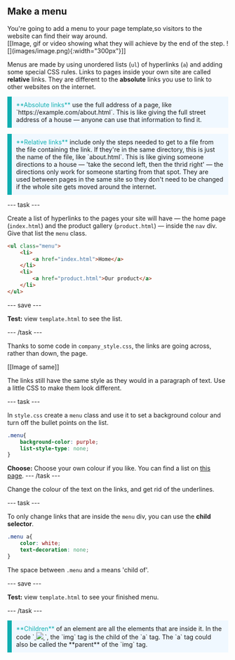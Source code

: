 ## Make a menu

<div style="display: flex; flex-wrap: wrap">
<div style="flex-basis: 200px; flex-grow: 1; margin-right: 15px;">
You're going to add a menu to your page template,so visitors to the website can find their way around.
</div>
<div>
[[Image, gif or video showing what they will achieve by the end of the step. ![](images/image.png){:width="300px"}]]
</div>
</div>

Menus are made by using unordered lists (`ul`) of hyperlinks (`a`) and adding some special CSS rules. Links to pages inside your own site are called **relative** links. They are different to the **absolute** links you use to link to other websites on the internet.

<p style="border-left: solid; border-width:10px; border-color: #0faeb0; background-color: aliceblue; padding: 10px;">
<span style="color: #0faeb0">**Absolute links**</span> use the full address of a page, like `https://example.com/about.html`. This is like giving the full street address of a house — anyone can use that information to find it. 
</p>

<p style="border-left: solid; border-width:10px; border-color: #0faeb0; background-color: aliceblue; padding: 10px;">
<span style="color: #0faeb0">**Relative links**</span> include only the steps needed to get to a file from the file containing the link. If they're in the same directory, this is just the name of the file, like `about.html`. This is like giving someone directions to a house — 'take the second left, then the thrid right' — the directions only work for someone starting from that spot. They are used between pages in the same site so they don't need to be changed if the whole site gets moved around the internet.
</p>

--- task ---

Create a list of hyperlinks to the pages your site will have — the home page (`index.html`) and the product gallery (`product.html`) — inside the `nav` div. Give that list the `menu` class.

```html
<ul class="menu">
    <li>
        <a href="index.html">Home</a>
    </li>
    <li>
        <a href="product.html">Our product</a>
    </li>
</ul>
```
--- save ---

**Test:** view `template.html` to see the list.

--- /task ---

Thanks to some code in `company_style.css`, the links are going across, rather than down, the page. 

[[Image of same]]

The links still have the same style as they would in a paragraph of text. Use a little CSS to make them look different.

--- task ---

In `style.css` create a `menu` class and use it to set a background colour and turn off the bullet points on the list.

```css
.menu{
    background-color: purple;
    list-style-type: none;
}
```

**Choose:** Choose your own colour if you like. You can find a list on [this page](https://www.w3schools.com/colors/colors_names.asp).
--- /task ---

Change the colour of the text on the links, and get rid of the underlines. 

--- task ---

To only change links that are inside the `menu` div, you can use the **child selector**. 

```css
.menu a{
    color: white;
    text-decoration: none;
}
```

The space between `.menu` and `a` means 'child of'.

--- save ---

**Test:** view `template.html` to see your finished menu.

--- /task ---

<p style="border-left: solid; border-width:10px; border-color: #0faeb0; background-color: aliceblue; padding: 10px;">
<span style="color: #0faeb0">**Children**</span> of an element are all the elements that are inside it. In the code `<a href="index.html"> <img src="home.jpg" /> </a>`, the `img` tag is the child of the `a` tag. The `a` tag could also be called the **parent** of the `img` tag.
</p>